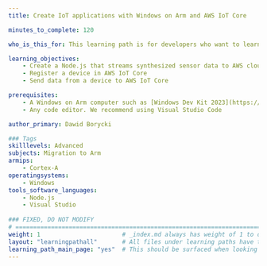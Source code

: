 ```yaml
---
title: Create IoT applications with Windows on Arm and AWS IoT Core

minutes_to_complete: 120

who_is_this_for: This learning path is for developers who want to learn how to create IoT applications using Windows on Arm and AWS IoT Core.

learning_objectives:
    - Create a Node.js that streams synthesized sensor data to AWS cloud
    - Register a device in AWS IoT Core    
    - Send data from a device to AWS IoT Core

prerequisites:
    - A Windows on Arm computer such as [Windows Dev Kit 2023](https://learn.microsoft.com/en-us/windows/arm/dev-kit), Lenovo Thinkpad X13s running Windows 11 or a Windows on Arm [virtual machine](/learning-paths/cross-platform/woa_azure/).
    - Any code editor. We recommend using Visual Studio Code

author_primary: Dawid Borycki

### Tags
skilllevels: Advanced
subjects: Migration to Arm
armips:
    - Cortex-A
operatingsystems:
    - Windows
tools_software_languages:
    - Node.js    
    - Visual Studio
    
### FIXED, DO NOT MODIFY
# ================================================================================
weight: 1                       # _index.md always has weight of 1 to order correctly
layout: "learningpathall"       # All files under learning paths have this same wrapper
learning_path_main_page: "yes"  # This should be surfaced when looking for related content. Only set for _index.md of learning path content.
---
```

